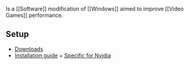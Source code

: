 Is a [[Software]] modification of [[Windows]] aimed to improve [[Video Games]] performance.
## Setup
- [Downloads](https://atlasos.net/downloads)
- [Installation guide](https://docs.atlasos.net/getting-started/installation/) + [Specific for Nvidia](https://docs.atlasos.net/getting-started/post-installation/drivers/gpu/nvidia/)